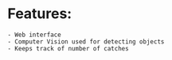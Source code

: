 # Features:
    - Web interface
    - Computer Vision used for detecting objects
    - Keeps track of number of catches